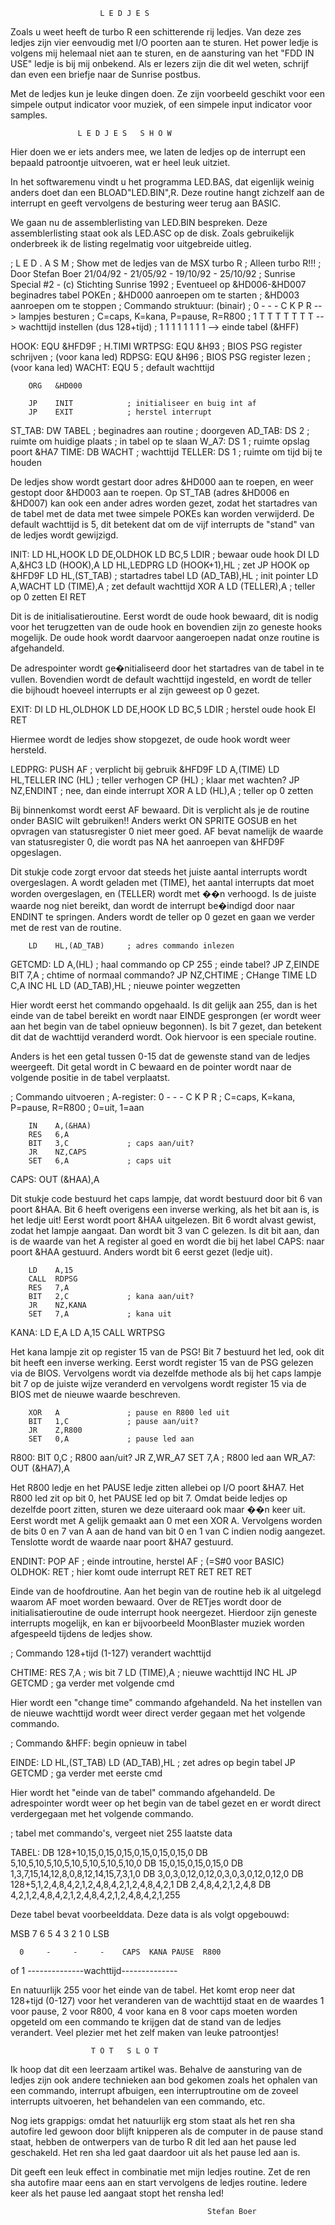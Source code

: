                         L E D J E S 
                                     

Zoals  u weet  heeft de turbo R een schitterende rij ledjes. 
Van deze  zes ledjes zijn vier eenvoudig met I/O poorten aan 
te  sturen. Het power ledje is volgens mij helemaal niet aan 
te sturen,  en de  aansturing van  het "FDD IN USE" ledje is 
bij  mij onbekend.  Als er  lezers zijn  die dit  wel weten, 
schrijf dan even een briefje naar de Sunrise postbus.

Met de  ledjes kun  je leuke  dingen doen. Ze zijn voorbeeld 
geschikt  voor een  simpele output indicator voor muziek, of 
een simpele input indicator voor samples.


                   L E D J E S   S H O W 

Hier doen  we er  iets anders  mee, we laten de ledjes op de 
interrupt een bepaald patroontje uitvoeren, wat er heel leuk 
uitziet.

In  het  softwaremenu  vindt  u  het programma  LED.BAS, dat 
eigenlijk  weinig anders doet dan een BLOAD"LED.BIN",R. Deze 
routine hangt  zichzelf aan de interrupt en geeft vervolgens 
de besturing weer terug aan BASIC.

We gaan  nu de  assemblerlisting van LED.BIN bespreken. Deze 
assemblerlisting  staat ook  als LED.ASC  op de  disk. Zoals 
gebruikelijk  onderbreek   ik  de  listing  regelmatig  voor 
uitgebreide uitleg.


; L E D . A S M 
; Show met de ledjes van de MSX turbo R
; Alleen turbo R!!!
; Door Stefan Boer 21/04/92 - 21/05/92 - 19/10/92 - 25/10/92
; Sunrise Special #2 - (c) Stichting Sunrise 1992
; Eventueel op &HD006-&HD007 beginadres tabel POKEn
; &HD000 aanroepen om te starten
; &HD003 aanroepen om te stoppen
; Commando struktuur: (binair)
; 0 - - - C K P R --> lampjes besturen
;                     C=caps, K=kana, P=pause, R=R800
; 1 T T T T T T T --> wachttijd instellen (dus 128+tijd)
; 1 1 1 1 1 1 1 1 --> einde tabel (&HFF)

HOOK:   EQU   &HFD9F          ; H.TIMI
WRTPSG: EQU   &H93            ; BIOS PSG register schrijven
                              ; (voor kana led)
RDPSG:  EQU   &H96            ; BIOS PSG register lezen
                              ; (voor kana led)
WACHT:  EQU   5               ; default wachttijd

        ORG   &HD000

        JP    INIT            ; initialiseer en buig int af
        JP    EXIT            ; herstel interrupt

ST_TAB: DW    TABEL           ; beginadres aan routine
                              ; doorgeven
AD_TAB: DS    2               ; ruimte om huidige plaats
                              ; in tabel op te slaan
W_A7:   DS    1               ; ruimte opslag poort &HA7
TIME:   DB    WACHT           ; wachttijd
TELLER: DS    1               ; ruimte om tijd bij te houden


De  ledjes  show  wordt  gestart  door  adres &HD000  aan te 
roepen, en weer gestopt door &HD003 aan te roepen. Op ST_TAB 
(adres  &HD006  en &HD007)  kan ook  een ander  adres worden 
gezet, zodat  het startadres  van de  tabel met  de data met 
twee   simpele  POKEs  kan  worden  verwijderd.  De  default 
wachttijd is  5, dit  betekent dat  om de vijf interrupts de 
"stand" van de ledjes wordt gewijzigd.


INIT:   LD    HL,HOOK
        LD    DE,OLDHOK
        LD    BC,5
        LDIR                  ; bewaar oude hook
        DI
        LD    A,&HC3
        LD    (HOOK),A
        LD    HL,LEDPRG
        LD    (HOOK+1),HL     ; zet JP HOOK op &HFD9F
        LD    HL,(ST_TAB)     ; startadres tabel
        LD    (AD_TAB),HL     ; init pointer
        LD    A,WACHT
        LD    (TIME),A        ; zet default wachttijd
        XOR   A
        LD    (TELLER),A      ; teller op 0 zetten
        EI
        RET


Dit is  de initialisatieroutine.  Eerst wordt  de oude  hook 
bewaard,  dit is nodig voor het terugzetten van de oude hook 
en bovendien  zijn zo  geneste hooks  mogelijk. De oude hook 
wordt   daarvoor   aangeroepen   nadat   onze   routine   is 
afgehandeld.

De  adrespointer wordt  ge�nitialiseerd door  het startadres 
van  de  tabel  in  te  vullen.  Bovendien wordt  de default 
wachttijd ingesteld, en wordt de teller die bijhoudt hoeveel 
interrupts er al zijn geweest op 0 gezet.


EXIT:   DI
        LD    HL,OLDHOK
        LD    DE,HOOK
        LD    BC,5
        LDIR                  ; herstel oude hook
        EI
        RET


Hiermee wordt  de ledjes  show stopgezet, de oude hook wordt 
weer hersteld.


LEDPRG: PUSH  AF              ; verplicht bij gebruik &HFD9F
        LD    A,(TIME)
        LD    HL,TELLER
        INC   (HL)            ; teller verhogen
        CP    (HL)            ; klaar met wachten?
        JP    NZ,ENDINT       ; nee, dan einde interrupt
        XOR   A
        LD    (HL),A          ; teller op 0 zetten


Bij binnenkomst wordt eerst AF bewaard. Dit is verplicht als 
je  de routine  onder BASIC wilt gebruiken!! Anders werkt ON 
SPRITE GOSUB  en het opvragen van statusregister 0 niet meer 
goed.  AF bevat namelijk de waarde van statusregister 0, die 
wordt pas NA het aanroepen van &HFD9F opgeslagen.

Dit stukje  code zorgt  ervoor dat  steeds het juiste aantal 
interrupts  wordt overgeslagen.  A wordt geladen met (TIME), 
het  aantal  interrupts  dat  moet  worden  overgeslagen, en 
(TELLER) wordt  met ��n  verhoogd. Is  de juiste  waarde nog 
niet  bereikt, dan  wordt de  interrupt be�indigd  door naar 
ENDINT te  springen. Anders  wordt de  teller op  0 gezet en 
gaan we verder met de rest van de routine.


        LD    HL,(AD_TAB)     ; adres commando inlezen
GETCMD: LD    A,(HL)          ; haal commando op
        CP    255             ; einde tabel?
        JP    Z,EINDE
        BIT   7,A             ; chtime of normaal commando?
        JP    NZ,CHTIME       ; CHange TIME
        LD    C,A
        INC   HL
        LD    (AD_TAB),HL     ; nieuwe pointer wegzetten


Hier  wordt eerst  het commando opgehaald. Is dit gelijk aan 
255, dan  is het  einde van  de tabel  bereikt en wordt naar 
EINDE  gesprongen (er  wordt weer aan het begin van de tabel 
opnieuw begonnen).  Is bit  7 gezet, dan betekent dit dat de 
wachttijd  veranderd  wordt.  Ook hiervoor  is een  speciale 
routine.

Anders is  het een  getal tussen  0-15 dat de gewenste stand 
van  de ledjes weergeeft. Dit getal wordt in C bewaard en de 
pointer  wordt   naar  de   volgende  positie  in  de  tabel 
verplaatst.


; Commando uitvoeren
; A-register: 0 - - - C K P R
; C=caps, K=kana, P=pause, R=R800
; 0=uit, 1=aan

        IN    A,(&HAA)
        RES   6,A
        BIT   3,C             ; caps aan/uit?
        JR    NZ,CAPS
        SET   6,A             ; caps uit
CAPS:   OUT   (&HAA),A


Dit stukje code bestuurd het caps lampje, dat wordt bestuurd 
door bit 6 van poort &HAA. Bit 6 heeft overigens een inverse 
werking, als  het bit  aan is, is het ledje uit! Eerst wordt 
poort  &HAA uitgelezen. Bit 6 wordt alvast gewist, zodat het 
lampje aangaat.  Dan wordt  bit 3  van C gelezen. Is dit bit 
aan,  dan is  de waarde  van het A register al goed en wordt 
die bij  het label  CAPS: naar  poort &HAA  gestuurd. Anders 
wordt bit 6 eerst gezet (ledje uit).


        LD    A,15
        CALL  RDPSG
        RES   7,A
        BIT   2,C             ; kana aan/uit?
        JR    NZ,KANA
        SET   7,A             ; kana uit
KANA:   LD    E,A
        LD    A,15
        CALL  WRTPSG


Het  kana  lampje  zit  op  register 15  van de  PSG! Bit  7 
bestuurd  het led,  ook dit  bit heeft  een inverse werking. 
Eerst wordt  register 15  van de  PSG gelezen  via de  BIOS. 
Vervolgens  wordt  via  dezelfde  methode  als bij  het caps 
lampje  bit 7  op de  juiste wijze  veranderd en  vervolgens 
wordt  register   15  via  de  BIOS  met  de  nieuwe  waarde 
beschreven.


        XOR   A               ; pause en R800 led uit
        BIT   1,C             ; pause aan/uit?
        JR    Z,R800
        SET   0,A             ; pause led aan
R800:   BIT   0,C             ; R800 aan/uit?
        JR    Z,WR_A7
        SET   7,A             ; R800 led aan
WR_A7:  OUT   (&HA7),A


Het R800  ledje en  het PAUSE  ledje zitten  allebei op  I/O 
poort  &HA7. Het R800 led zit op bit 0, het PAUSE led op bit 
7. Omdat  beide ledjes  op dezelfde  poort zitten, sturen we 
deze  uiteraard ook  maar ��n  keer uit.  Eerst wordt  met A 
gelijk gemaakt  aan 0  met een  XOR A.  Vervolgens worden de 
bits  0 en  7 van  A aan de hand van bit 0 en 1 van C indien 
nodig aangezet.  Tenslotte wordt  de waarde  naar poort &HA7 
gestuurd.


ENDINT: POP   AF              ; einde introutine, herstel AF
                              ; (=S#0 voor BASIC)
OLDHOK: RET                   ; hier komt oude interrupt
        RET
        RET
        RET
        RET


Einde  van de hoofdroutine. Aan het begin van de routine heb 
ik  al  uitgelegd  waarom  AF moet  worden bewaard.  Over de 
RETjes wordt  door de initialisatieroutine de oude interrupt 
hook  neergezet. Hierdoor  zijn geneste interrupts mogelijk, 
en kan  er bijvoorbeeld MoonBlaster muziek worden afgespeeld 
tijdens de ledjes show.


; Commando 128+tijd (1-127) verandert wachttijd

CHTIME: RES   7,A             ; wis bit 7
        LD    (TIME),A        ; nieuwe wachttijd
        INC   HL
        JP    GETCMD          ; ga verder met volgende cmd


Hier  wordt een  "change time"  commando afgehandeld. Na het 
instellen van  de nieuwe  wachttijd wordt weer direct verder 
gegaan met het volgende commando.


; Commando &HFF: begin opnieuw in tabel

EINDE:  LD    HL,(ST_TAB)
        LD    (AD_TAB),HL     ; zet adres op begin tabel
        JP    GETCMD          ; ga verder met eerste cmd


Hier wordt het "einde van de tabel" commando afgehandeld. De 
adrespointer  wordt weer  op het begin van de tabel gezet en 
er wordt direct verdergegaan met het volgende commando.


; tabel met commando's, vergeet niet 255 laatste data

TABEL:  DB    128+10,15,0,15,0,15,0,15,0,15,0,15,0
        DB    5,10,5,10,5,10,5,10,5,10,5,10,5,10,0
        DB    15,0,15,0,15,0,15,0
        DB    1,3,7,15,14,12,8,0,8,12,14,15,7,3,1,0
        DB    3,0,3,0,12,0,12,0,3,0,3,0,12,0,12,0
        DB    128+5,1,2,4,8,4,2,1,2,4,8,4,2,1,2,4,8,4,2,1
        DB    2,4,8,4,2,1,2,4,8
        DB    4,2,1,2,4,8,4,2,1,2,4,8,4,2,1,2,4,8,4,2,1,255


Deze  tabel  bevat  voorbeelddata.  Deze data  is als  volgt 
opgebouwd:

MSB   7     6     5     4     3     2     1     0   LSB

      0     -     -     -    CAPS  KANA PAUSE  R800

of    1     --------------wachttijd--------------


En natuurlijk 255 voor het einde van de tabel. Het komt erop 
neer  dat  128+tijd  (0-127)  voor  het  veranderen  van  de 
wachttijd staat  en de  waardes 1 voor pause, 2 voor R800, 4 
voor  kana  en  8 voor  caps moeten  worden opgeteld  om een 
commando  te krijgen  dat de  stand van de ledjes verandert. 
Veel plezier met het zelf maken van leuke patroontjes!


                      T O T   S L O T 

Ik  hoop  dat  dit  een  leerzaam  artikel  was. Behalve  de 
aansturing  van de ledjes zijn ook andere technieken aan bod 
gekomen  zoals  het  ophalen  van  een  commando,  interrupt 
afbuigen,  een  interruptroutine  om  de  zoveel  interrupts 
uitvoeren, het behandelen van een commando, etc.

Nog  iets grappigs:  omdat het natuurlijk erg stom staat als 
het ren sha autofire led gewoon door blijft knipperen als de 
computer in  de pause  stand staat, hebben de ontwerpers van 
de turbo R dit led aan het pause led geschakeld. Het ren sha 
led gaat daardoor uit als het pause led aan is.

Dit  geeft  een leuk  effect in  combinatie met  mijn ledjes 
routine. Zet  de ren  sha autofire  maar eens  aan en  start 
vervolgens  de ledjes routine. Iedere keer als het pause led 
aangaat stopt het rensha led!

                                                Stefan Boer
